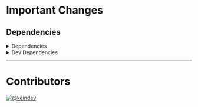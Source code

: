 # Important Changes

## Dependencies

<details>
<summary>Dependencies</summary>

- Changed **[standard-shared-config](https://www.npmjs.com/package/standard-shared-config)** from `^4.0.8` to `^4.0.9`

</details>

<details>
<summary>Dev Dependencies</summary>

- Changed **[changelog-guru](https://www.npmjs.com/package/changelog-guru)** from `^4.0.1` to `^4.0.2`
- Changed **[figma-portal](https://www.npmjs.com/package/figma-portal)** from `^0.10.1` to `^0.10.2`

</details>

---

# Contributors

[![@keindev](https://avatars.githubusercontent.com/u/4527292?v=4&s=40)](https://github.com/keindev)
